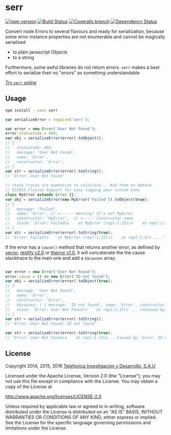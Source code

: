 # serr

[![npm version](https://img.shields.io/npm/v/serr.svg)](http://badge.fury.io/js/serr)
[![Build Status](https://img.shields.io/travis/therror/serr.svg)](https://travis-ci.org/therror/serr)
[![Coveralls branch](https://img.shields.io/coveralls/therror/serr/master.svg)](https://coveralls.io/r/therror/serr?branch=master)
[![Dependency Status](https://img.shields.io/gemnasium/therror/serr.svg)](https://gemnasium.com/therror/serr)

Convert node Errors to several flavours and ready for serialization, because some error instance properties are not enumerable and cannot be magically serialized 
 * to plain javascript Objects
 * to a string
  
Furthermore, some awful libraries do not return errors. `serr` makes a best effort to serialize their no "errors" as something understandable

[*Try `serr` online*](https://tonicdev.com/npm/serr)

## Usage
```sh
npm install --save serr
```

```js
var serializeError = require('serr');

var error = new Error('User Not Found');
error.statusCode = 404;
var obj = serializeError(error).toObject();
// { 
//   statusCode: 404,
//   message: 'User Not Found',
//   name: 'Error',
//   constructor: 'Error',
// }
var str = serializeError(error).toString(); 
// 'Error: User Not Found'

// stack traces are expensive to calculate... Add them on demand.
// ES2015 Classes Support for easy logging your custom ones
class MyError extends Error {};
var obj = serializeError(new MyError('Failed')).toObject(true);
// { 
//   message: 'Failed',
//   name: 'Error', // <------ Warning! It's not MyError
//   constructor: 'MyError',  // <----- Constructor name
//   stack: 'Error: Failed\n    at MyError (repl:1:23)\n    at repl:1:26\n    at REPLServer.defaultEval (repl.js:248:27)\n...'
// }
var str = serializeError(error).toString(true); 
// 'Error: Failed\n    at MyError (repl:1:23)\n    at repl:1:3\n ....'
```

If the error has a `cause()` method that returns another error, as defined by [verror](https://github.com/davepacheco/node-verror), [restify v2.0](https://github.com/mcavage/node-restify) or [therror v1.0](https://github.com/therror/therror), it will concatenate the the cause stacktrace to the main one and add a `$$causes` array.

```js

var error = new Error('User Not Found');
error.cause = () => new Error('ID not found');
var obj = serializeError(error).toObject(true);
// { 
//   message: 'User Not Found',
//   name: 'Error',
//   constructor: 'Error',
//   $$causes: [ { message: 'ID not found', name: 'Error', constructor: 'Error' } ]
//   stack: 'Error: User Not Found\n    at repl:1:13\n ... \nCaused by: Error: ID not found\n    at Error.error.cause (repl:1:21)\n ...' 
// }
var str = serializeError(error).toString(); 
// 'Error: User Not Found: ID not found'

var str = serializeError(error).toString(true); 
// 'Error: User Not Found\n    at repl:1:13\n ...Caused by: Error: ID not found\n    at Error.error.cause (repl:1:21)\n ...'
```

## License

Copyright 2014, 2015, 2016 [Telefonica Investigación y Desarrollo, S.A.U](http://www.tid.es)

Licensed under the Apache License, Version 2.0 (the "License"); you may not use this file except in compliance with the License. You may obtain a copy of the License at

http://www.apache.org/licenses/LICENSE-2.0

Unless required by applicable law or agreed to in writing, software distributed under the License is distributed on an "AS IS" BASIS, WITHOUT WARRANTIES OR CONDITIONS OF ANY KIND, either express or implied. See the License for the specific language governing permissions and limitations under the License.
